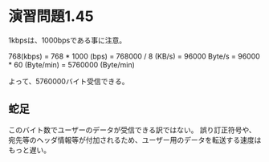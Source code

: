 # 演習問題1.45

1kbpsは、1000bpsである事に注意。

768(kbps) = 768 * 1000 (bps) = 768000 / 8 (KB/s) = 96000 Byte/s = 96000 * 60 (Byte/min) = 5760000 (Byte/min)

よって、5760000バイト受信できる。

## 蛇足
このバイト数でユーザーのデータが受信できる訳ではない。
誤り訂正符号や、宛先等のヘッダ情報等が付加されるため、ユーザー用のデータを転送する速度はもっと遅い。
